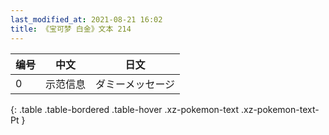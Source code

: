 ```yaml
---
last_modified_at: 2021-08-21 16:02
title: 《宝可梦 白金》文本 214
---
```

| 编号 | 中文 | 日文 |
| ---- | ---- | ---- |
| 0 | 示范信息 | ダミーメッセージ |
{: .table .table-bordered .table-hover .xz-pokemon-text .xz-pokemon-text-Pt }
